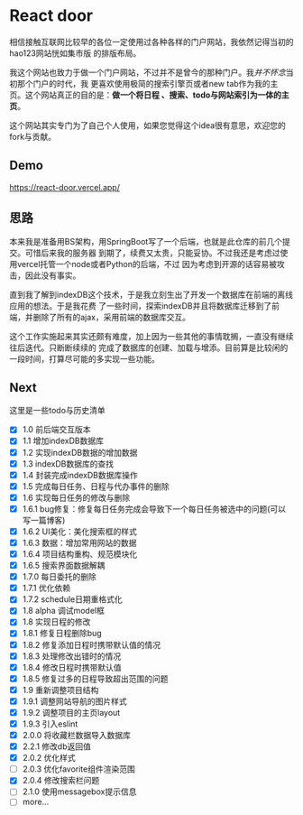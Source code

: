 # React door
相信接触互联网比较早的各位一定使用过各种各样的门户网站，我依然记得当初的hao123网站恍如集市版
的排版布局。

我这个网站也致力于做一个门户网站，不过并不是曾今的那种门户。我*并不怀念*当初那个门户的时代，我
更喜欢使用极简的搜索引擎页或者new tab作为我的主页。这个网站真正的目的是：**做一个将日程
、搜索、todo与网站索引为一体的主页**。

这个网站其实专门为了自己个人使用，如果您觉得这个idea很有意思，欢迎您的fork与贡献。

## Demo

https://react-door.vercel.app/

## 思路
本来我是准备用BS架构，用SpringBoot写了一个后端，也就是此仓库的前几个提交。可惜后来我的服务器
到期了，续费又太贵，只能妥协。不过我还是考虑过使用vercel托管一个node或者Python的后端，不过
因为考虑到开源的话容易被攻击，因此没有事实。

直到我了解到indexDB这个技术，于是我立刻生出了开发一个数据库在前端的离线应用的想法。于是我花费
了一些时间，探索indexDB并且将数据库迁移到了前端，并删除了所有的ajax，采用前端的数据库交互。

这个工作实施起来其实还颇有难度，加上因为一些其他的事情耽搁，一直没有继续往后迭代。只断断续续的
完成了数据库的创建、加载与增添。目前算是比较闲的一段时间，打算尽可能的多实现一些功能。

## Next
这里是一些todo与历史清单

- [x] 1.0 前后端交互版本
- [x] 1.1 增加indexDB数据库
- [x] 1.2 实现indexDB数据的增加数据
- [x] 1.3 indexDB数据库的查找
- [x] 1.4 封装完成indexDB数据库操作
- [x] 1.5 完成每日任务、日程与代办事件的删除
- [x] 1.6 实现每日任务的修改与删除
- [x] 1.6.1 bug修复：修复每日任务完成会导致下一个每日任务被选中的问题(可以写一篇博客)
- [x] 1.6.2 UI美化：美化搜索框的样式
- [x] 1.6.3 数据：增加常用网站的数据
- [x] 1.6.4 项目结构重构、规范模块化
- [x] 1.6.5 搜索界面数据解耦
- [x] 1.7.0 每日委托的删除
- [x] 1.7.1 优化依赖
- [x] 1.7.2 schedule日期重格式化
- [x] 1.8 alpha 调试model框
- [x] 1.8 实现日程的修改
- [x] 1.8.1 修复日程删除bug
- [x] 1.8.2 修复添加日程时携带默认值的情况
- [x] 1.8.3 处理修改出错时的情况
- [x] 1.8.4 修改日程时携带默认值
- [x] 1.8.5 修复过多的日程导致超出范围的问题
- [x] 1.9 重新调整项目结构
- [x] 1.9.1 调整网站导航的图片样式
- [x] 1.9.2 调整项目的主页layout
- [x] 1.9.3 引入eslint
- [x] 2.0.0 将收藏栏数据导入数据库
- [x] 2.2.1 修改db返回值
- [x] 2.0.2 优化样式
- [ ] 2.0.3 优化favorite组件渲染范围
- [x] 2.0.4 修改搜索栏问题
- [ ] 2.1.0 使用messagebox提示信息
- [ ] more...